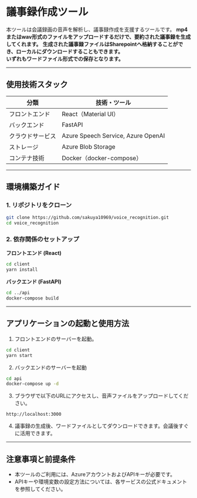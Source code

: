 # 議事録作成ツール

本ツールは会議録画の音声を解析し、議事録作成を支援するツールです。
**mp4またはwav形式のファイルをアップロードするだけで、要約された議事録を生成してくれます。**
**生成された議事録ファイルはSharepointへ格納することができ、ローカルにダウンロードすることもできます。<br/>いずれもワードファイル形式での保存となります。**

---

## 使用技術スタック

| 分類 | 技術・ツール |
|------|-------------|
| フロントエンド | React（Material UI） |
| バックエンド | FastAPI |
| クラウドサービス | Azure Speech Service, Azure OpenAI |
| ストレージ | Azure Blob Storage |
| コンテナ技術 | Docker（docker-compose） |

---

## 環境構築ガイド

### 1. リポジトリをクローン

```bash
git clone https://github.com/sakuya10969/voice_recognition.git
cd voice_recognition
```

### 2. 依存関係のセットアップ

**フロントエンド (React)**
```bash
cd client
yarn install
```

**バックエンド (FastAPI)**
```bash
cd ../api
docker-compose build
```

---

## アプリケーションの起動と使用方法

1. フロントエンドのサーバーを起動。
```bash
cd client
yarn start
```

2. バックエンドのサーバーを起動
```bash
cd api
docker-compose up -d
```

3. ブラウザで以下のURLにアクセスし、音声ファイルをアップロードしてください。
```
http://localhost:3000
```

4. 議事録の生成後、ワードファイルとしてダウンロードできます。会議後すぐに活用できます。

---

## 注意事項と前提条件
- 本ツールのご利用には、AzureアカウントおよびAPIキーが必要です。
- APIキーや環境変数の設定方法については、各サービスの公式ドキュメントを参照してください。

